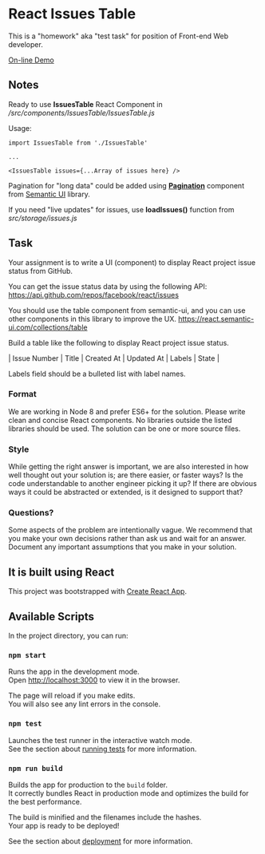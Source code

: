 
# React Issues Table

This is a "homework" aka "test task" for position of Front-end Web developer.

[On-line Demo](https://karpolan.com/demos/react-restaurants/)

## Notes

Ready to use **IssuesTable** React Component in */src/components/IssuesTable/IssuesTable.js*

Usage:
``` 
import IssuesTable from './IssuesTable' 

...

<IssuesTable issues={...Array of issues here} />
```

Pagination for "long data" could be added using **[Pagination](https://react.semantic-ui.com/addons/pagination/)** component from [Semantic UI](https://react.semantic-ui.com/) library.

If you need "live updates" for issues, use **loadIssues()** function from *src/storage/issues.js*
 
## Task

Your assignment is to write a UI (component) to display React project issue status from GitHub.

You can get the issue status data by using the following API: https://api.github.com/repos/facebook/react/issues

You should use the table component from semantic-ui, and you can use other components in this library to improve the UX.
https://react.semantic-ui.com/collections/table

Build a table like the following to display React project issue status.

| Issue Number | Title | Created At | Updated At | Labels | State |
					
Labels field should be a bulleted list with label names.

### Format

We are working in Node 8 and prefer ES6+ for the solution. Please write clean and concise React components.  No libraries outside the listed libraries should be used. The solution can be one or more source files.

### Style

While getting the right answer is important, we are also interested in how well thought out your solution is; are there easier, or faster ways? Is the code understandable to another engineer picking it up? If there are obvious ways it could be abstracted or extended, is it designed to support that? 


### Questions?

Some aspects of the problem are intentionally vague. We recommend that you make your own decisions rather than ask us and wait for an answer. Document any important assumptions that you make in your solution.


## It is built using React

This project was bootstrapped with [Create React App](https://github.com/facebook/create-react-app).

## Available Scripts

In the project directory, you can run:

### `npm start`

Runs the app in the development mode.<br>
Open [http://localhost:3000](http://localhost:3000) to view it in the browser.

The page will reload if you make edits.<br>
You will also see any lint errors in the console.

### `npm test`

Launches the test runner in the interactive watch mode.<br>
See the section about [running tests](https://facebook.github.io/create-react-app/docs/running-tests) for more information.

### `npm run build`

Builds the app for production to the `build` folder.<br>
It correctly bundles React in production mode and optimizes the build for the best performance.

The build is minified and the filenames include the hashes.<br>
Your app is ready to be deployed!

See the section about [deployment](https://facebook.github.io/create-react-app/docs/deployment) for more information.
